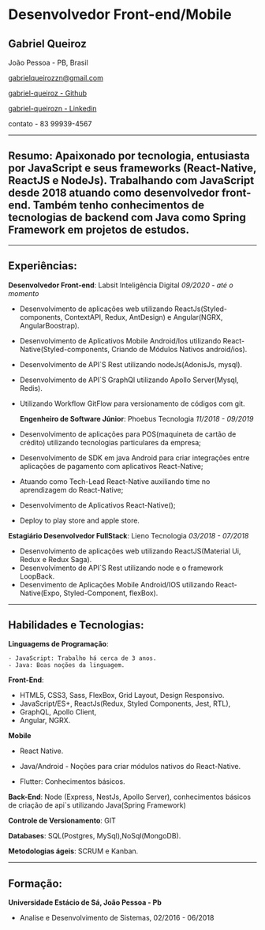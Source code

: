 # Desenvolvedor Front-end/Mobile

## Gabriel Queiroz

João Pessoa - PB, Brasil

[ gabrielqueirozzn@gmail.com](mailto:gabrielqueirozzn@gmail.com)

[ gabriel-queiroz - Github](https://github.com/gabriel-queiroz)

[gabriel-queirozn - Linkedin](https://www.linkedin.com/in/gabriel-queirozn/)

contato - 83 99939-4567

---

## **Resumo**: Apaixonado por tecnologia, entusiasta por JavaScript e seus frameworks (React-Native, ReactJS e NodeJs). Trabalhando com JavaScript desde 2018 atuando como desenvolvedor front-end. Também tenho conhecimentos de tecnologias de backend com Java como Spring Framework em projetos de estudos.

---

## Experiências:

**Desenvolvedor Front-end**: Labsit Inteligência Digital _09/2020 - até o momento_

- Desenvolvimento de aplicações web utilizando ReactJs(Styled-components, ContextAPI, Redux, AntDesign) e Angular(NGRX, AngularBoostrap).
- Desenvolvimento de Aplicativos Mobile Android/Ios utilizando React-Native(Styled-components, Criando de Módulos Nativos android/ios).
- Desenvolvimento de API`S Rest utilizando nodeJs(AdonisJs, mysql).
- Desenvolvimento de API`S GraphQl utilizando Apollo Server(Mysql, Redis).
- Utilizando Workflow GitFlow para versionamento de códigos com git.

  **Engenheiro de Software Júnior**: Phoebus Tecnologia _11/2018 - 09/2019_

- Desenvolvimento de aplicações para POS(maquineta de cartão de crédito) utilizando tecnologias particulares da empresa;
- Desenvolvimento de SDK em java Android para criar integrações entre aplicações de pagamento com aplicativos React-Native;
- Atuando como Tech-Lead React-Native auxiliando time no aprendizagem do React-Native;
- Desenvolvimento de Aplicativos React-Native();
- Deploy to play store and apple store.

**Estagiário Desenvolvedor FullStack**: Lieno Tecnologia _03/2018 - 07/2018_

- Desenvolvimento de aplicações web utilizando ReactJS(Material Ui, Redux e Redux Saga).
- Desenvolvimento de API`S Rest utilizando node e o framework LoopBack.
- Desenvimento de Aplicações Mobile Android/IOS utilizando React-Native(Expo, Styled-Component, flexBox).

---

## Habilidades e Tecnologias:

**Linguagems de Programação**:

    - JavaScript: Trabalho há cerca de 3 anos.
    - Java: Boas noções da linguagem.

**Front-End**:

- HTML5, CSS3, Sass, FlexBox, Grid Layout, Design Responsivo.
- JavaScript/ES+, ReactJs(Redux, Styled Components, Jest, RTL),
- GraphQL, Apollo Client,
- Angular, NGRX.

**Mobile**

- React Native.

- Java/Android - Noções para criar módulos nativos do React-Native.

- Flutter: Conhecimentos básicos.

**Back-End**: Node (Express, NestJs, Apollo Server), conhecimentos básicos de criação de api`s utilizando Java(Spring Framework)

**Controle de Versionamento**: GIT

**Databases**: SQL(Postgres, MySql),NoSql(MongoDB).

**Metodologias ágeis**: SCRUM e Kanban.

---

## Formação:

**Universidade Estácio de Sá, João Pessoa - Pb**

- Analise e Desenvolvimento de Sistemas, 02/2016 - 06/2018
